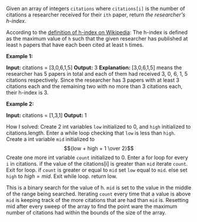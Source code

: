 Given an array of integers `citations` where `citations[i]` is the number of citations a researcher received for their `ith` paper, return _the researcher's h-index_.

According to the [definition of h-index on Wikipedia](https://en.wikipedia.org/wiki/H-index): The h-index is defined as the maximum value of `h` such that the given researcher has published at least `h` papers that have each been cited at least `h` times.

**Example 1:**

**Input:** citations = [3,0,6,1,5]
**Output:** 3
**Explanation:** [3,0,6,1,5] means the researcher has 5 papers in total and each of them had received 3, 0, 6, 1, 5 citations respectively.
Since the researcher has 3 papers with at least 3 citations each and the remaining two with no more than 3 citations each, their h-index is 3.

**Example 2:**

**Input:** citations = [1,3,1]
**Output:** 1

How I solved:
	Create 2 int variables `low` initialized to 0, and `high` initialized to citations.length.
	Enter a while loop checking that `low` is less than `high`.
		Create a int variable `mid` initialized to $${low + high + 1 \over 2}$$ 
		Create one more int variable `count` initialized to 0.
		Enter a for loop for every `i` in citations.
			if the value of the citations[i] is greater than `mid` iterate `count`.
		Exit for loop.
		if `count` is greater or equal to `mid` set `low` equal to `mid`.
		else set `high` to $high = mid$.
	Exit while loop.
	return low.

This is a binary search for the value of h.
`mid` is set to the value in the middle of the range being searched.
Iterating `count` every time that a value is above `mid` is keeping track of the more citations that are had than `mid` is. Resetting mid after every sweep of the array to find the point ware the maximum number of citations had within the bounds of the size of the array.